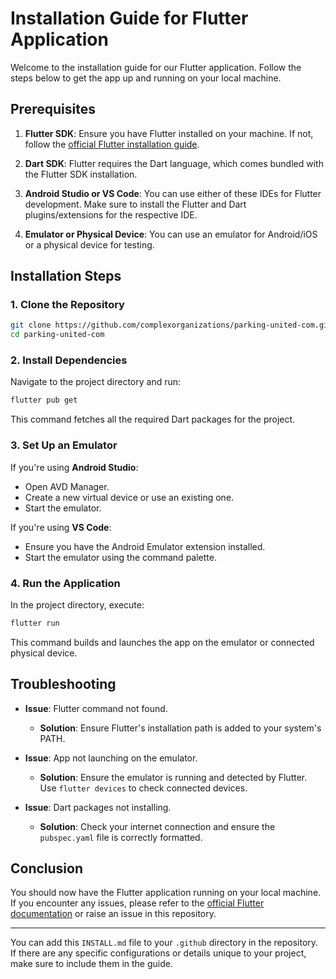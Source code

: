 # Installation Guide for Flutter Application

Welcome to the installation guide for our Flutter application. Follow the steps below to get the app up and running on your local machine.

## Prerequisites

1. **Flutter SDK**: Ensure you have Flutter installed on your machine. If not, follow the [official Flutter installation guide](https://flutter.dev/docs/get-started/install).

2. **Dart SDK**: Flutter requires the Dart language, which comes bundled with the Flutter SDK installation.

3. **Android Studio or VS Code**: You can use either of these IDEs for Flutter development. Make sure to install the Flutter and Dart plugins/extensions for the respective IDE.

4. **Emulator or Physical Device**: You can use an emulator for Android/iOS or a physical device for testing.

## Installation Steps

### 1. Clone the Repository

```bash
git clone https://github.com/complexorganizations/parking-united-com.git
cd parking-united-com
```

### 2. Install Dependencies

Navigate to the project directory and run:

```bash
flutter pub get
```

This command fetches all the required Dart packages for the project.

### 3. Set Up an Emulator

If you're using **Android Studio**:

- Open AVD Manager.
- Create a new virtual device or use an existing one.
- Start the emulator.

If you're using **VS Code**:

- Ensure you have the Android Emulator extension installed.
- Start the emulator using the command palette.

### 4. Run the Application

In the project directory, execute:

```bash
flutter run
```

This command builds and launches the app on the emulator or connected physical device.

## Troubleshooting

- **Issue**: Flutter command not found.

  - **Solution**: Ensure Flutter's installation path is added to your system's PATH.

- **Issue**: App not launching on the emulator.

  - **Solution**: Ensure the emulator is running and detected by Flutter. Use `flutter devices` to check connected devices.

- **Issue**: Dart packages not installing.
  - **Solution**: Check your internet connection and ensure the `pubspec.yaml` file is correctly formatted.

## Conclusion

You should now have the Flutter application running on your local machine. If you encounter any issues, please refer to the [official Flutter documentation](https://flutter.dev/docs) or raise an issue in this repository.

---

You can add this `INSTALL.md` file to your `.github` directory in the repository. If there are any specific configurations or details unique to your project, make sure to include them in the guide.

